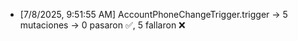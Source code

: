 - [7/8/2025, 9:51:55 AM] AccountPhoneChangeTrigger.trigger → 5 mutaciones → 0 pasaron ✅, 5 fallaron ❌
